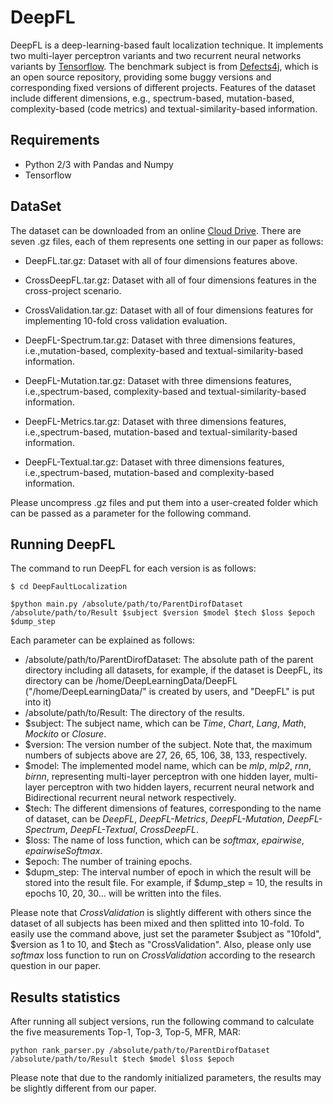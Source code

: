 # DeepFL
DeepFL is a deep-learning-based fault localization technique. It implements two multi-layer perceptron variants and two recurrent neural networks variants by [Tensorflow](https://www.tensorflow.org/). The benchmark subject is from [Defects4j](https://github.com/rjust/defects4j), which is an open source repository, providing  some buggy versions and corresponding fixed versions of different projects. Features of the dataset include different dimensions, e.g., spectrum-based, mutation-based, complexity-based (code metrics) and textual-similarity-based information.  

## Requirements ##
- Python 2/3 with Pandas and Numpy
- Tensorflow

## DataSet ##
The dataset can be downloaded from an online [Cloud Drive](https://mega.nz/#F!CrhAhQwJ!mYuMHKLgWURyFX4s125Apw). There are seven .gz files, each of them represents one setting in our paper as follows:

* DeepFL.tar.gz: Dataset with all of four dimensions features above.

* CrossDeepFL.tar.gz: Dataset with all of four dimensions features in the cross-project scenario. 

* CrossValidation.tar.gz: Dataset with all of four dimensions features for implementing 10-fold cross validation evaluation.

* DeepFL-Spectrum.tar.gz: Dataset with three dimensions features, i.e.,mutation-based, complexity-based and textual-similarity-based information.

* DeepFL-Mutation.tar.gz: Dataset with three dimensions features, i.e.,spectrum-based, complexity-based and textual-similarity-based information.

* DeepFL-Metrics.tar.gz: Dataset with three dimensions features, i.e.,spectrum-based, mutation-based and textual-similarity-based information.

* DeepFL-Textual.tar.gz: Dataset with three dimensions features, i.e.,spectrum-based, mutation-based and complexity-based information.


Please uncompress .gz files and put them into a user-created folder which can be passed as a parameter for the following command.
## Running DeepFL ##
The command to run DeepFL for each version is as follows:

```
$ cd DeepFaultLocalization
```

```
$python main.py /absolute/path/to/ParentDirofDataset /absolute/path/to/Result $subject $version $model $tech $loss $epoch $dump_step
```
Each parameter can be explained as follows:
* /absolute/path/to/ParentDirofDataset: The absolute path of the parent directory including all datasets, for example, if the dataset is DeepFL, its directory can be /home/DeepLearningData/DeepFL ("/home/DeepLearningData/" is created by users, and "DeepFL" is put
into it)
* /absolute/path/to/Result: The directory of the results. 
* $subject: The subject name, which can be *Time*, *Chart*, *Lang*, *Math*, *Mockito* or *Closure*.
* $version: The version number of the subject. Note that, the maximum numbers of subjects above are 27, 26, 65, 106, 38, 133, respectively.
* $model: The implemented model name, which can be *mlp*, *mlp2*, *rnn*, *birnn*, representing multi-layer perceptron with one hidden layer, multi-layer perceptron with two hidden layers, recurrent neural network and Bidirectional recurrent neural network respectively.
* $tech: The different dimensions of features, corresponding to the name of dataset, can be *DeepFL*, *DeepFL-Metrics*, *DeepFL-Mutation*, *DeepFL-Spectrum*, *DeepFL-Textual*, *CrossDeepFL*.
* $loss: The name of loss function, which can be *softmax*, *epairwise*, *epairwiseSoftmax*.
* $epoch: The number of training epochs.
* $dupm_step: The interval number of epoch in which the result will be stored into the result file. For example, if $dump_step = 10, the results in epochs 10, 20, 30... will be written into the files.

Please note that *CrossValidation* is slightly different with others since the dataset of all subjects has been mixed and then splitted into 10-fold. To easily use the command above, just set the parameter $subject as "10fold", $version as 1 to 10, and $tech as "CrossValidation". Also, please only use *softmax* loss function to run on *CrossValidation* according to the research question in our paper.

## Results statistics ##
After running all subject versions, run the following command to calculate the five measurements Top-1, Top-3, Top-5, MFR, MAR:

```
python rank_parser.py /absolute/path/to/ParentDirofDataset /absolute/path/to/Result $tech $model $loss $epoch
```
Please note that due to the randomly initialized parameters, the results may be slightly different from our paper.

